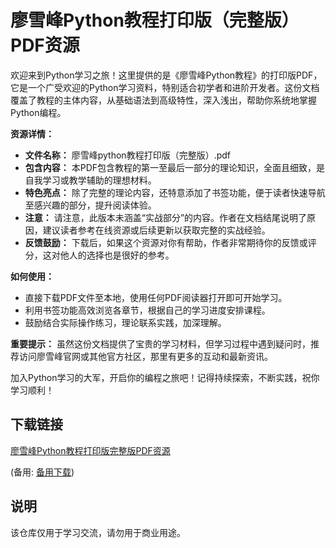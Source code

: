 # 廖雪峰Python教程打印版（完整版）PDF资源

欢迎来到Python学习之旅！这里提供的是《廖雪峰Python教程》的打印版PDF，它是一个广受欢迎的Python学习资料，特别适合初学者和进阶开发者。这份文档覆盖了教程的主体内容，从基础语法到高级特性，深入浅出，帮助你系统地掌握Python编程。

**资源详情：**
- **文件名称：** 廖雪峰python教程打印版（完整版）.pdf
- **包含内容：** 本PDF包含教程的第一至最后一部分的理论知识，全面且细致，是自我学习或教学辅助的理想材料。
- **特色亮点：** 除了完整的理论内容，还特意添加了书签功能，便于读者快速导航至感兴趣的部分，提升阅读体验。
- **注意：** 请注意，此版本未涵盖“实战部分”的内容。作者在文档结尾说明了原因，建议读者参考在线资源或后续更新以获取完整的实战经验。
- **反馈鼓励：** 下载后，如果这个资源对你有帮助，作者非常期待你的反馈或评分，这对他人的选择也是很好的参考。

**如何使用：**
- 直接下载PDF文件至本地，使用任何PDF阅读器打开即可开始学习。
- 利用书签功能高效浏览各章节，根据自己的学习进度安排课程。
- 鼓励结合实际操作练习，理论联系实践，加深理解。

**重要提示：**
虽然这份文档提供了宝贵的学习材料，但学习过程中遇到疑问时，推荐访问廖雪峰官网或其他官方社区，那里有更多的互动和最新资讯。

加入Python学习的大军，开启你的编程之旅吧！记得持续探索，不断实践，祝你学习顺利！

## 下载链接
[廖雪峰Python教程打印版完整版PDF资源](https://pan.quark.cn/s/769fa587d8bf) 

(备用: [备用下载](https://pan.baidu.com/s/1VUFuHvMST52Lq1WiTw5RNA?pwd=1234))

## 说明

该仓库仅用于学习交流，请勿用于商业用途。

